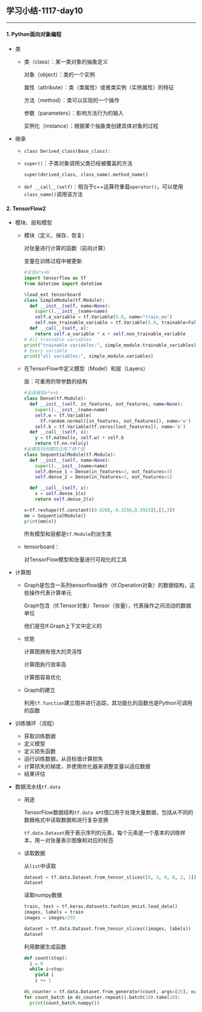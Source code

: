 ## 学习小结-1117-day10
---

#### 1. Python面向对象编程

- 类

  - 类（class）：某一类对象的抽象定义

    对象（object）：类的一个实例

    属性（attribute）：类（类属性）或者类实例（实例属性）的特征

    方法（method）：类可以实现的一个操作

    参数（parameters）：影响方法行为的输入

    实例化（instance）：根据某个抽象类创建具体对象的过程

- 继承

  - `class Derived_class(Base_class):`

  - `super()`：子类对象调用父类已经被覆盖的方法

    `super(derived_class, class_name).method_name()`

  - `def __call__(self)`：相当于c++运算符重载`operator()`，可以使用`class_name()`调用该方法


#### 2. TensorFlow2

- 模块、层和模型
     - 模块（定义、保存、恢复）

       对张量进行计算的函数（前向计算）

       变量在训练过程中被更新

       ```python
       #实现a*x+b
       import tensorflow as tf
       from datetime import datetime
       
       %load_ext tensorboard
       class SimpleModule(tf.Module):
         def __init__(self, name=None):
           super().__init__(name=name)
           self.a_variable = tf.Variable(5.0, name="train_me")
           self.non_trainable_variable = tf.Variable(5.0, trainable=False, name="do_not_train_me")
         def __call__(self, x):
           return self.a_variable * x + self.non_trainable_variable
       # All trainable variables
       print("trainable variables:", simple_module.trainable_variables)
       # Every variable
       print("all variables:", simple_module.variables)
       ```

     - 在TensorFlow中定义模型（Model）和层（Layers）

       层：可重用的带参数的结构

       ```python
       #全连接层w*x+b
       class Dense(tf.Module):
         def __init__(self, in_features, out_features, name=None):
           super().__init__(name=name)
           self.w = tf.Variable(
             tf.random.normal([in_features, out_features]), name='w')
           self.b = tf.Variable(tf.zeros([out_features]), name='b')
         def __call__(self, x):
           y = tf.matmul(x, self.w) + self.b
           return tf.nn.relu(y)
       #此模型将创建并应用了两个层
       class SequentialModule(tf.Module):
         def __init__(self, name=None):
           super().__init__(name=name)
           self.dense_1 = Dense(in_features=3, out_features=3)
           self.dense_2 = Dense(in_features=3, out_features=1)
       
         def __call__(self, x):
           x = self.dense_1(x)
           return self.dense_2(x)
       
       x=tf.reshape(tf.constant([0.0288,-0.3256,0.5925]),[1,3])
       mm = SequentialModule()
       print(mm(x))
       ```

       所有模型和层都是`tf.Module`的派生类

     - tensorboard：

       对TensorFlow模型和张量进行可视化的工具

- 计算图
     - Graph是包含一系列tensorflow操作（tf.Operation对象）的数据结构，这些操作代表计算单元

       Graph包含（tf.Tensor对象）Tensor（张量），代表操作之间流动的数据单位

       他们是在tf.Graph上下文中定义的

     - 优势

       计算图拥有很大的灵活性

       计算图执行效率高

       计算图容易优化

     - Graph的建立

       利用`tf.function`建立图并进行追踪，其功能化的函数也是Python可调用的函数

- 训练循环（流程）
     - 获取训练数据
     - 定义模型
     - 定义损失函数
     - 运行训练数据，从目标值计算损失
     - 计算损失的梯度，并使用优化器来调整变量以适应数据
     - 结果评估

- 数据流水线`tf.data`

  - 用途

    TensorFlow数据结构`tf.data API`借口用于处理大量数据，包括从不同的数据格式中读取数据和进行复杂变换

    `tf.data.Dataset`用于表示序列的元素，每个元素是一个基本的训练样本，用一对张量表示图像和对应的标签

  - 读取数据

    从`list`中读取

    ```python
    dataset = tf.data.Dataset.from_tensor_slices([8, 3, 0, 8, 2, 1])
    dataset
    ```

    读取numpy数据

    ```python
    train, test = tf.keras.datasets.fashion_mnist.load_data()
    images, labels = train
    images = images/255
    
    dataset = tf.data.Dataset.from_tensor_slices((images, labels))
    dataset
    ```

    利用数据生成函数

    ```python
    def count(stop):
      i = 0
      while i<stop:
        yield i
        i += 1
        
    ds_counter = tf.data.Dataset.from_generator(count, args=[25], output_types=tf.int32, output_shapes = (), )
    for count_batch in ds_counter.repeat().batch(10).take(10):
      print(count_batch.numpy())
    ```

    

